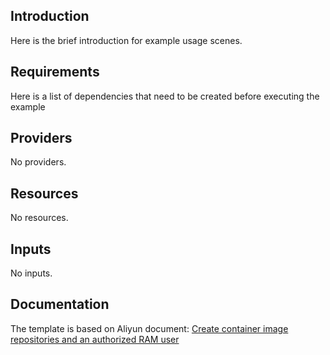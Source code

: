 <!-- BEGIN_TF_DOCS -->

## Introduction

Here is the brief introduction for example usage scenes.

## Requirements

Here is a list of dependencies that need to be created before executing the example

## Providers

No providers.

## Resources

No resources.

## Inputs

No inputs.

## Documentation
<!-- docs-link -->

The template is based on Aliyun document: [Create container image repositories and an authorized RAM user](http://help.aliyun.com/document_detail/148892.html)

<!-- docs-link -->
<!-- END_TF_DOCS -->    